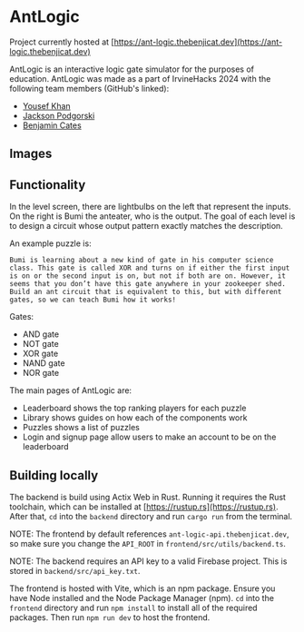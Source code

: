# AntLogic

Project currently hosted at [https://ant-logic.thebenjicat.dev](https://ant-logic.thebenjicat.dev)

AntLogic is an interactive logic gate simulator for the purposes of education. 
AntLogic was made as a part of IrvineHacks 2024 with the following team members (GitHub's linked):
- [Yousef Khan](https://github.com/YKAwesome)
- [Jackson Podgorski](https://github.com/podskio)
- [Benjamin Cates](https://github.com/benjamin-cates)

 
## Images


## Functionality
In the level screen, there are lightbulbs on the left that represent the inputs. On the right is Bumi the anteater, who is the output. The goal of each level is to design a circuit whose output pattern exactly matches the description. 

An example puzzle is:
```
Bumi is learning about a new kind of gate in his computer science class. This gate is called XOR and turns on if either the first input is on or the second input is on, but not if both are on. However, it seems that you don’t have this gate anywhere in your zookeeper shed. Build an ant circuit that is equivalent to this, but with different gates, so we can teach Bumi how it works!
```

Gates:
- AND gate
- NOT gate
- XOR gate
- NAND gate
- NOR gate

The main pages of AntLogic are:
- Leaderboard shows the top ranking players for each puzzle
- Library shows guides on how each of the components work
- Puzzles shows a list of puzzles
- Login and signup page allow users to make an account to be on the leaderboard

## Building locally
The backend is build using Actix Web in Rust. Running it requires the Rust toolchain, which can be installed at [https://rustup.rs](https://rustup.rs). After that, `cd` into the `backend` directory and run `cargo run` from the terminal.

NOTE: The frontend by default references `ant-logic-api.thebenjicat.dev`, so make sure you change the `API_ROOT` in `frontend/src/utils/backend.ts`.

NOTE: The backend requires an API key to a valid Firebase project. This is stored in `backend/src/api_key.txt`. 

The frontend is hosted with Vite, which is an npm package. Ensure you have Node installed and the Node Package Manager (npm). `cd` into the `frontend` directory and run `npm install` to install all of the required packages. Then run `npm run dev` to host the frontend.

